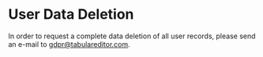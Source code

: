 # User Data Deletion

In order to request a complete data deletion of all user records, please send an e-mail to gdpr@tabulareditor.com.
